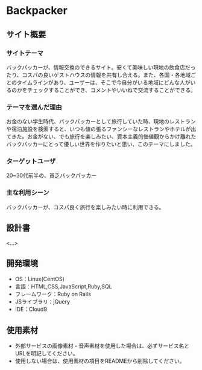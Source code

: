 # Backpacker

## サイト概要
### サイトテーマ
バックパッカーが、情報交換のできるサイト。安くて美味しい現地の飲食店だったり、コスパの良いゲストハウスの情報を共有し合える。また、各国・各地域ごとのタイムラインがあり、ユーザーは、そこで今自分がいる地域にどんな人がいるのかをチェックすることができ、コメントやいいねで交流することができる。

### テーマを選んだ理由
お金のない学生時代、バックパッカーとして旅行していた時、現地のレストランや宿泊施設を検索すると、いつも値の張るファンシーなレストランやホテルが出てきた。お金がない、でも旅行を楽しみたい、資本主義的価値観からかけ離れたバックパッカーにとって優しい世界を作りたいと思い、このテーマにしました。

### ターゲットユーザ
20~30代前半の、貧乏バックパッカー

### 主な利用シーン
バックパッカーが、コスパ良く旅行を楽しみたい時に利用できる。

## 設計書
<...>

## 開発環境
- OS：Linux(CentOS)
- 言語：HTML,CSS,JavaScript,Ruby,SQL
- フレームワーク：Ruby on Rails
- JSライブラリ：jQuery
- IDE：Cloud9

## 使用素材
- 外部サービスの画像素材・音声素材を使用した場合は、必ずサービス名とURLを明記してください。
- 使用しない場合は、使用素材の項目をREADMEから削除してください。
